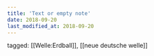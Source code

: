 ```yaml
---
title: 'Text or empty note'
date: 2018-09-20
last_modified_at: 2018-09-20
---
```

tagged: [[Welle:Erdball]], [[neue deutsche welle]]
<iframe frameborder="0" height="1" id="ga_target" scrolling="no" style="background-color:transparent; overflow:hidden; position:absolute; top:0; left:0; z-index:9999;" width="1"></iframe>